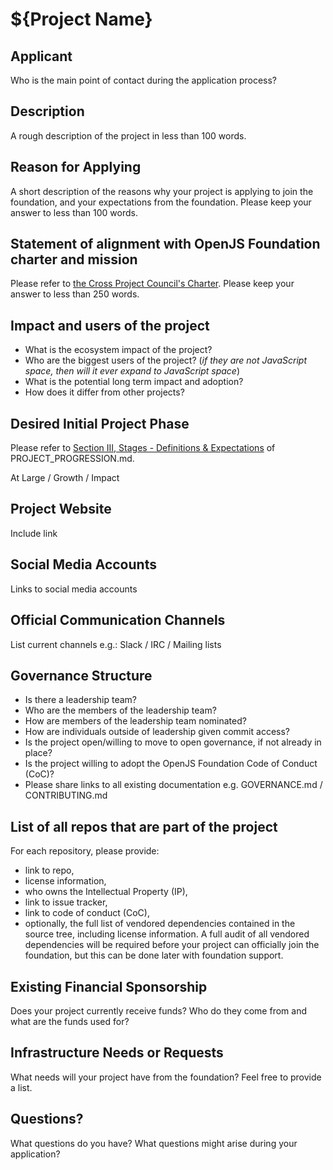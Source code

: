 # ${Project Name}

## Applicant 

Who is the main point of contact during the application process?

## Description

A rough description of the project in less than 100 words.

## Reason for Applying

A short description of the reasons why your project is applying to join the foundation, and your expectations from the foundation.
Please keep your answer to less than 100 words.

## Statement of alignment with OpenJS Foundation charter and mission

Please refer to [the Cross Project Council's Charter](https://github.com/openjs-foundation/cross-project-council/blob/master/CPC-CHARTER.md).
Please keep your answer to less than 250 words.

## Impact and users of the project
- What is the ecosystem impact of the project? 
- Who are the biggest users of the project? (_if they are not JavaScript space, then will it ever expand to JavaScript space_)
- What is the potential long term impact and adoption? 
- How does it differ from other projects?

## Desired Initial Project Phase

Please refer to [Section III, Stages - Definitions & Expectations](https://github.com/openjs-foundation/cross-project-council/blob/master/PROJECT_PROGRESSION.md#iii-stages---definitions--expectations) of PROJECT_PROGRESSION.md.

At Large / Growth / Impact

## Project Website

Include link

## Social Media Accounts

Links to social media accounts

## Official Communication Channels

List current channels e.g.: Slack / IRC / Mailing lists

## Governance Structure

* Is there a leadership team?
* Who are the members of the leadership team?
* How are members of the leadership team nominated?
* How are individuals outside of leadership given commit access?
* Is the project open/willing to move to open governance, if not already in place?
* Is the project willing to adopt the OpenJS Foundation Code of Conduct (CoC)?
* Please share links to all existing documentation e.g. GOVERNANCE.md / CONTRIBUTING.md

## List of all repos that are part of the project

For each repository, please provide:

- link to repo,
- license information,
- who owns the Intellectual Property (IP),
- link to issue tracker,
- link to code of conduct (CoC),
- optionally, the full list of vendored dependencies contained in the source tree, including license information. A full audit
  of all vendored dependencies will be required before your project can officially join the foundation, but this can be done
  later with foundation support.

## Existing Financial Sponsorship

Does your project currently receive funds? Who do they come from and what are the funds used for?

## Infrastructure Needs or Requests

What needs will your project have from the foundation? Feel free to provide a list.

## Questions?

What questions do you have? What questions might arise during your application?
